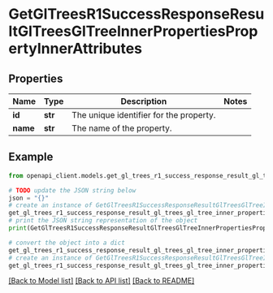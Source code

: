 # GetGlTreesR1SuccessResponseResultGlTreesGlTreeInnerPropertiesPropertyInnerAttributes


## Properties

Name | Type | Description | Notes
------------ | ------------- | ------------- | -------------
**id** | **str** | The unique identifier for the property. | 
**name** | **str** | The name of the property. | 

## Example

```python
from openapi_client.models.get_gl_trees_r1_success_response_result_gl_trees_gl_tree_inner_properties_property_inner_attributes import GetGlTreesR1SuccessResponseResultGlTreesGlTreeInnerPropertiesPropertyInnerAttributes

# TODO update the JSON string below
json = "{}"
# create an instance of GetGlTreesR1SuccessResponseResultGlTreesGlTreeInnerPropertiesPropertyInnerAttributes from a JSON string
get_gl_trees_r1_success_response_result_gl_trees_gl_tree_inner_properties_property_inner_attributes_instance = GetGlTreesR1SuccessResponseResultGlTreesGlTreeInnerPropertiesPropertyInnerAttributes.from_json(json)
# print the JSON string representation of the object
print(GetGlTreesR1SuccessResponseResultGlTreesGlTreeInnerPropertiesPropertyInnerAttributes.to_json())

# convert the object into a dict
get_gl_trees_r1_success_response_result_gl_trees_gl_tree_inner_properties_property_inner_attributes_dict = get_gl_trees_r1_success_response_result_gl_trees_gl_tree_inner_properties_property_inner_attributes_instance.to_dict()
# create an instance of GetGlTreesR1SuccessResponseResultGlTreesGlTreeInnerPropertiesPropertyInnerAttributes from a dict
get_gl_trees_r1_success_response_result_gl_trees_gl_tree_inner_properties_property_inner_attributes_from_dict = GetGlTreesR1SuccessResponseResultGlTreesGlTreeInnerPropertiesPropertyInnerAttributes.from_dict(get_gl_trees_r1_success_response_result_gl_trees_gl_tree_inner_properties_property_inner_attributes_dict)
```
[[Back to Model list]](../README.md#documentation-for-models) [[Back to API list]](../README.md#documentation-for-api-endpoints) [[Back to README]](../README.md)



